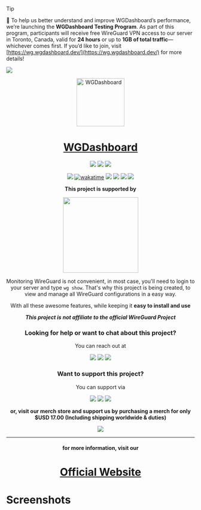 > [!TIP]
> 🎉 To help us better understand and improve WGDashboard’s performance, we’re launching the **WGDashboard Testing Program**. As part of this program, participants will receive free WireGuard VPN access to our server in Toronto, Canada, valid for **24 hours** or up to **1GB of total traffic**—whichever comes first. If you’d like to join, visit [https://wg.wgdashboard.dev/](https://wg.wgdashboard.dev/) for more details!



![](https://wgdashboard-resources.tor1.cdn.digitaloceanspaces.com/Posters/Banner.png)


<p align="center">
  <img alt="WGDashboard" src="https://wgdashboard-resources.tor1.cdn.digitaloceanspaces.com/Logos/Logo-2-Rounded-512x512.png" width="128">
</p>
<h1 align="center">
  <a href="https://wgdashboard.dev">WGDashboard</a>
</h1>
<p align="center">
    <img src="https://img.shields.io/badge/Made_With-Python-blue?style=for-the-badge&logo=python&logoColor=ffffff">
    <img src="https://img.shields.io/badge/Made_With-Vue.js-42b883?style=for-the-badge&logo=vuedotjs&logoColor=ffffff">
    <img src="https://img.shields.io/badge/License-Apache_License_2.0-D22128?style=for-the-badge&logo=apache&logoColor=ffffff">
</p>

<p align="center">
  <a href="https://github.com/WGDashboard/WGDashboard/releases/latest"><img src="https://img.shields.io/github/v/release/donaldzou/wireguard-dashboard?style=for-the-badge"></a>
  <a href="https://wakatime.com/badge/github/donaldzou/WGDashboard"><img src="https://wakatime.com/badge/github/donaldzou/WGDashboard.svg?style=for-the-badge" alt="wakatime"></a>
  <a href="https://hitscounter.dev"><img src="https://hitscounter.dev/api/hit?url=https%3A%2F%2Fgithub.com%2Fdonaldzou%2FWGDashboard&label=Visitor&icon=github&color=%230a58ca&style=for-the-badge"></a>
  <img src="https://img.shields.io/docker/pulls/donaldzou/wgdashboard?logo=docker&label=Docker%20Image%20Pulls&labelColor=ffffff&style=for-the-badge">
  <img src="https://github.com/WGDashboard/WGDashboard/actions/workflows/docker.yml/badge.svg?style=for-the-badge">
  <img src="https://github.com/WGDashboard/WGDashboard/actions/workflows/codeql-analyze.yaml/badge.svg">
</p>
<p align="center"><b>This project is supported by</b></p>
<p align="center">
  <a href="https://m.do.co/c/a84cb9aac585">
    <img src="https://opensource.nyc3.cdn.digitaloceanspaces.com/attribution/assets/SVG/DO_Logo_horizontal_blue.svg" width="201px">
  </a>
</p>
<p align="center">Monitoring WireGuard is not convenient, in most case, you'll need to login to your server and type <code>wg show</code>. That's why this project is being created, to view and manage all WireGuard configurations in a easy way.</p>
<p align="center">With all these awesome features, while keeping it <b>easy to install and use</b></p>

<p align="center"><b><i>This project is not affiliate to the official WireGuard Project</i></b></p>

<h3 align="center">Looking for help or want to chat about this project?</h4>
<p align="center">
  You can reach out at
</p>
<p align="center">
  <a align="center" href="https://discord.gg/72TwzjeuWm" target="_blank"><img src="https://img.shields.io/discord/1276818723637956628?labelColor=ffffff&style=for-the-badge&logo=discord&label=Discord"></a>
  <a align="center" href="https://www.reddit.com/r/WGDashboard/" target="_blank"><img src="https://img.shields.io/badge/Reddit-r%2FWGDashboard-FF4500?style=for-the-badge&logo=reddit"></a>
  <a align="center" href="https://app.element.io/#/room/#wgd:matrix.org" target="_blank"><img src="https://img.shields.io/badge/Matrix_Chatroom-%23WGD-000000?style=for-the-badge&logo=matrix"></a>
</p>
<h3 align="center">Want to support this project?</h4>
<p align="center">
  You can support via <br>
</p>
<p align="center">
  <a align="center" href="https://github.com/sponsors/donaldzou" target="_blank"><img src="https://img.shields.io/badge/GitHub%20Sponsor-2e9a40?style=for-the-badge&logo=github"></a>
  <a align="center" href="https://buymeacoffee.com/donaldzou" target="_blank"><img src="https://img.shields.io/badge/Buy%20me%20a%20coffee-ffdd00?style=for-the-badge&logo=buymeacoffee&logoColor=000000"></a>
  <a align="center" href="https://patreon.com/c/DonaldDonnyZou/membership" target="_blank"><img src="https://img.shields.io/badge/Patreon-000000?style=for-the-badge&logo=patreon&logoColor=ffffff"></a>
</p>

<p align="center">
  <b>or, visit our merch store and support us by purchasing a merch for only $USD 17.00 (Including shipping worldwide & duties)</b>
</p>
<p align="center">
  <a align="center" href="https://merch.wgdashboard.dev" target="_blank"><img src="https://img.shields.io/badge/Merch%20from%20WGDashboard-926183?style=for-the-badge"></a>
</p>

<hr>
<h4 align="center">
  for more information, visit our
</h4>
<h1 align="center">
  <a href="https://wgdashboard.dev">Official Website</a>
</h1>


# Screenshots
<img src="https://wgdashboard-resources.tor1.cdn.digitaloceanspaces.com/Documentation%20Images/sign-in.png" alt=""/>
<img src="https://wgdashboard-resources.tor1.cdn.digitaloceanspaces.com/Documentation%20Images/cross-server.png" alt=""/>
<img src="https://wgdashboard-resources.tor1.cdn.digitaloceanspaces.com/Documentation%20Images/index.png" alt=""/>
<img src="https://wgdashboard-resources.tor1.cdn.digitaloceanspaces.com/Documentation%20Images/new-configuration.png" alt="" />
<img src="https://wgdashboard-resources.tor1.cdn.digitaloceanspaces.com/Documentation%20Images/settings.png" alt="" />
<img src="https://wgdashboard-resources.tor1.cdn.digitaloceanspaces.com/Documentation%20Images/light-dark.png" alt="" />
<img src="https://wgdashboard-resources.tor1.cdn.digitaloceanspaces.com/Documentation%20Images/configuration.png" alt=""/>
<img src="https://wgdashboard-resources.tor1.cdn.digitaloceanspaces.com/Documentation%20Images/add-peers.png" alt="" />
<img src="https://wgdashboard-resources.tor1.cdn.digitaloceanspaces.com/Documentation%20Images/ping.png" alt=""/>
<img src="https://wgdashboard-resources.tor1.cdn.digitaloceanspaces.com/Documentation%20Images/traceroute.png" alt=""/>
